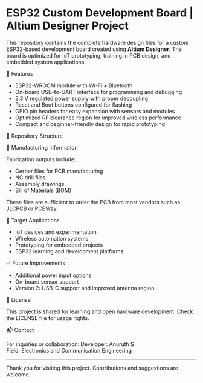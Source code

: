 # ESP32 Custom Development Board | Altium Designer Project

This repository contains the complete hardware design files for a custom ESP32-based development board created using **Altium Designer**. The board is optimized for IoT prototyping, training in PCB design, and embedded system applications.

📌 Features

- ESP32-WROOM module with Wi-Fi + Bluetooth
- On-board USB-to-UART interface for programming and debugging
- 3.3 V regulated power supply with proper decoupling
- Reset and Boot buttons configured for flashing
- GPIO pin headers for easy expansion with sensors and modules
- Optimized RF clearance region for improved wireless performance
- Compact and beginner-friendly design for rapid prototyping


📁 Repository Structure

🔧 Manufacturing Information

Fabrication outputs include:
- Gerber files for PCB manufacturing
- NC drill files
- Assembly drawings
- Bill of Materials (BOM)

These files are sufficient to order the PCB from most vendors such as JLCPCB or PCBWay.

📌 Target Applications

- IoT devices and experimentation
- Wireless automation systems
- Prototyping for embedded projects
- ESP32 learning and development platforms

✅ Future Improvements

- Additional power input options
- On-board sensor support
- Version 2: USB-C support and improved antenna region


📜 License

This project is shared for learning and open hardware development.
Check the LICENSE file for usage rights.


📬 Contact

For inquiries or collaboration:
Developer: Anuruth S  
Field: Electronics and Communication Engineering  

---

Thank you for visiting this project. Contributions and suggestions are welcome.
